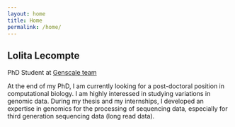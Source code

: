 ```yaml
---
layout: home
title: Home
permalink: /home/
---
```


## Lolita Lecompte
PhD Student at [Genscale team](https://team.inria.fr/genscale/)

At the end of my PhD, I am currently looking for a post-doctoral position in computational biology. I am highly interessed in studying variations in genomic data. During my thesis and my internships, I developed an expertise in genomics for the processing of sequencing data, especially for third generation sequencing data (long read data).
